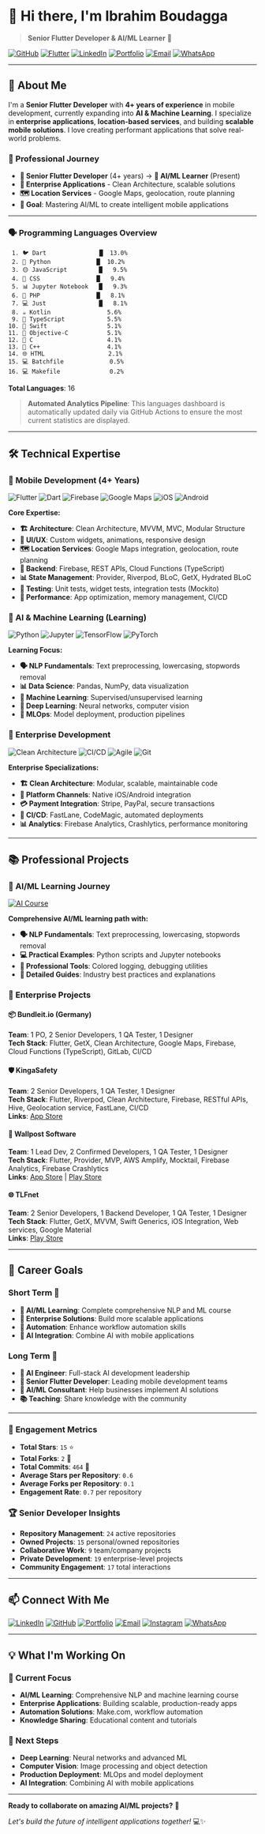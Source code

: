 # 👋 Hi there, I'm Ibrahim Boudagga

> **Senior Flutter Developer & AI/ML Learner** 🚀

[![GitHub](https://img.shields.io/badge/GitHub-Profile-blue?style=flat&logo=github)](https://github.com/Ibrahim-boudagga)
[![Flutter](https://img.shields.io/badge/Flutter-Expert-orange?style=flat&logo=flutter)](https://flutter.dev)
[![LinkedIn](https://img.shields.io/badge/LinkedIn-Connect-blue?style=flat&logo=linkedin)](https://linkedin.com/in/ibrahim-boudagga-496821334)
[![Portfolio](https://img.shields.io/badge/Portfolio-View-purple?style=flat)](https://ibrahimboudagga.netlify.app/)
[![Email](https://img.shields.io/badge/Email-Contact-red?style=flat&logo=gmail)](mailto:ibrahim.boudagga.cg@gmail.com)
[![WhatsApp](https://img.shields.io/badge/WhatsApp-Chat-green?style=flat&logo=whatsapp)](https://wa.me/21621208134)

---

## 🎯 **About Me**

I'm a **Senior Flutter Developer** with **4+ years of experience** in mobile development, currently expanding into **AI & Machine Learning**. I specialize in **enterprise applications**, **location-based services**, and building **scalable mobile solutions**. I love creating performant applications that solve real-world problems.

### **🔄 Professional Journey**
- **📱 Senior Flutter Developer** (4+ years) → **🧠 AI/ML Learner** (Present)
- **🏢 Enterprise Applications** - Clean Architecture, scalable solutions
- **🗺️ Location Services** - Google Maps, geolocation, route planning
- **🎯 Goal**: Mastering AI/ML to create intelligent mobile applications

---
### 🗣️ **Programming Languages Overview**

```
 1. 🐦 Dart               █  13.0%
 2. 🐍 Python             █  10.2%
 3. 🟡 JavaScript         █   9.5%
 4. 🎨 CSS                █   9.4%
 5. 📊 Jupyter Notebook   █   9.3%
 6. 🐘 PHP                █   8.1%
 7. 💻 Just               █   8.1%
 8. ☕ Kotlin                5.6%
 9. 🔵 TypeScript            5.5%
10. 🍎 Swift                 5.1%
11. 🍎 Objective-C           5.1%
12. 🔴 C                     4.1%
13. 🔴 C++                   4.1%
14. 🌐 HTML                  2.1%
15. 💻 Batchfile             0.5%
16. 💻 Makefile              0.2%
```

**Total Languages**: 16

> **Automated Analytics Pipeline**: This languages dashboard is automatically updated daily via GitHub Actions to ensure the most current statistics are displayed.

---

## 🛠️ **Technical Expertise**

### **📱 Mobile Development** (4+ Years)
![Flutter](https://img.shields.io/badge/Flutter-Senior_Developer-orange?style=flat&logo=flutter)
![Dart](https://img.shields.io/badge/Dart-Expert-purple?style=flat&logo=dart)
![Firebase](https://img.shields.io/badge/Firebase-Expert-yellow?style=flat&logo=firebase)
![Google Maps](https://img.shields.io/badge/Google_Maps-Expert-blue?style=flat&logo=googlemaps)
![iOS](https://img.shields.io/badge/iOS-Developer-blue?style=flat&logo=apple)
![Android](https://img.shields.io/badge/Android-Developer-green?style=flat&logo=android)

**Core Expertise:**
- **🏗️ Architecture**: Clean Architecture, MVVM, MVC, Modular Structure
- **🎨 UI/UX**: Custom widgets, animations, responsive design
- **🗺️ Location Services**: Google Maps integration, geolocation, route planning
- **🔧 Backend**: Firebase, REST APIs, Cloud Functions (TypeScript)
- **📊 State Management**: Provider, Riverpod, BLoC, GetX, Hydrated BLoC
- **🧪 Testing**: Unit tests, widget tests, integration tests (Mockito)
- **🚀 Performance**: App optimization, memory management, CI/CD

### **🧠 AI & Machine Learning** (Learning)
![Python](https://img.shields.io/badge/Python-AI_ML-green?style=flat&logo=python)
![Jupyter](https://img.shields.io/badge/Jupyter-Notebook-orange?style=flat&logo=jupyter)
![TensorFlow](https://img.shields.io/badge/TensorFlow-Learning-yellow?style=flat&logo=tensorflow)
![PyTorch](https://img.shields.io/badge/PyTorch-Learning-red?style=flat&logo=pytorch)

**Learning Focus:**
- **🗣️ NLP Fundamentals**: Text preprocessing, lowercasing, stopwords removal
- **📊 Data Science**: Pandas, NumPy, data visualization
- **🤖 Machine Learning**: Supervised/unsupervised learning
- **🧠 Deep Learning**: Neural networks, computer vision
- **🚀 MLOps**: Model deployment, production pipelines

### **🏢 Enterprise Development**
![Clean Architecture](https://img.shields.io/badge/Clean_Architecture-Expert-blue?style=flat)
![CI/CD](https://img.shields.io/badge/CI_CD-Pipelines-green?style=flat)
![Agile](https://img.shields.io/badge/Agile-Scrum_Master-green?style=flat)
![Git](https://img.shields.io/badge/Git-Expert-red?style=flat&logo=git)

**Enterprise Specializations:**
- **🏗️ Clean Architecture**: Modular, scalable, maintainable code
- **🔧 Platform Channels**: Native iOS/Android integration
- **💳 Payment Integration**: Stripe, PayPal, secure transactions
- **🚀 CI/CD**: FastLane, CodeMagic, automated deployments
- **📊 Analytics**: Firebase Analytics, Crashlytics, performance monitoring

---

## 📚 **Professional Projects**

### **🧠 AI/ML Learning Journey**
[![AI Course](https://img.shields.io/badge/AI_Course-Repository-blue?style=flat&logo=github)](https://github.com/Ibrahim-boudagga/-Learn-AI-ML-with-Me-)

**Comprehensive AI/ML learning path with:**
- **🗣️ NLP Fundamentals**: Text preprocessing, lowercasing, stopwords removal
- **💻 Practical Examples**: Python scripts and Jupyter notebooks
- **🎨 Professional Tools**: Colored logging, debugging utilities
- **📖 Detailed Guides**: Industry best practices and explanations

### **🏢 Enterprise Projects**

#### **📦 Bundleit.io** (Germany)
**Team**: 1 PO, 2 Senior Developers, 1 QA Tester, 1 Designer  
**Tech Stack**: Flutter, GetX, Clean Architecture, Google Maps, Firebase, Cloud Functions (TypeScript), GitLab, CI/CD  

#### **🛡️ KingaSafety**
**Team**: 2 Senior Developers, 1 QA Tester, 1 Designer  
**Tech Stack**: Flutter, Riverpod, Clean Architecture, Firebase, RESTful APIs, Hive, Geolocation service, FastLane, CI/CD  
**Links**: [App Store](https://apps.apple.com/us/app/kinga-safety/id6443869502)

#### **📱 Wallpost Software**
**Team**: 1 Lead Dev, 2 Confirmed Developers, 1 QA Tester, 1 Designer  
**Tech Stack**: Flutter, Provider, MVP, AWS Amplify, Mocktail, Firebase Analytics, Firebase Crashlytics  
**Links**: [App Store](https://apps.apple.com/us/app/wallpost-software/id1044979110) | [Play Store](https://play.google.com/store/apps/details?id=com.SMIT.WallPostSoftware)

#### **🌐 TLFnet**
**Team**: 2 Senior Developers, 1 Backend Developer, 1 QA Tester, 1 Designer  
**Tech Stack**: Flutter, GetX, MVVM, Swift Generics, iOS Integration, Web services, Google Material  
**Links**: [Play Store](https://play.google.com/store/apps/details?id=com.tlfnet)

---

## 🎯 **Career Goals**

### **Short Term** 🎯
- **🧠 AI/ML Learning**: Complete comprehensive NLP and ML course
- **🏢 Enterprise Solutions**: Build more scalable applications
- **🤖 Automation**: Enhance workflow automation skills
- **📱 AI Integration**: Combine AI with mobile applications

### **Long Term** 🚀
- **🧠 AI Engineer**: Full-stack AI development leadership
- **🏢 Senior Flutter Developer**: Leading mobile development teams
- **🤖 AI/ML Consultant**: Help businesses implement AI solutions
- **📚 Teaching**: Share knowledge with the community

---

### 🎯 **Engagement Metrics**
- **Total Stars**: `15` ⭐
- **Total Forks**: `2` 🍴
- **Total Commits**: `464` 📝
- **Average Stars per Repository**: `0.6`
- **Average Forks per Repository**: `0.1`
- **Engagement Rate**: `0.7` per repository

### 🏆 **Senior Developer Insights**
- **Repository Management**: `24` active repositories
- **Owned Projects**: `15` personal/owned repositories
- **Collaborative Work**: `9` team/company projects
- **Private Development**: `19` enterprise-level projects
- **Community Engagement**: `17` total interactions

---

## 📫 **Connect With Me**

[![LinkedIn](https://img.shields.io/badge/LinkedIn-Connect-blue?style=flat&logo=linkedin)](https://linkedin.com/in/ibrahim-boudagga-496821334)
[![GitHub](https://img.shields.io/badge/GitHub-Follow-blue?style=flat&logo=github)](https://github.com/Ibrahim-boudagga)
[![Portfolio](https://img.shields.io/badge/Portfolio-View-purple?style=flat)](https://ibrahimboudagga.netlify.app/)
[![Email](https://img.shields.io/badge/Email-Contact-red?style=flat&logo=gmail)](mailto:ibrahim.boudagga.cg@gmail.com)
[![Instagram](https://img.shields.io/badge/Instagram-Follow-red?style=flat&logo=instagram)](https://www.instagram.com/ibrahim_boudagga/)
[![WhatsApp](https://img.shields.io/badge/WhatsApp-Chat-green?style=flat&logo=whatsapp)](https://wa.me/21621208134)

---

## 💡 **What I'm Working On**

### **🧠 Current Focus**
- **AI/ML Learning**: Comprehensive NLP and machine learning course
- **Enterprise Applications**: Building scalable, production-ready apps
- **Automation Solutions**: Make.com, workflow automation
- **Knowledge Sharing**: Educational content and tutorials

### **🎯 Next Steps**
- **Deep Learning**: Neural networks and advanced ML
- **Computer Vision**: Image processing and object detection
- **Production Deployment**: MLOps and model deployment
- **AI Integration**: Combining AI with mobile applications

---

**Ready to collaborate on amazing AI/ML projects?** 🚀

*Let's build the future of intelligent applications together!* 💻✨
